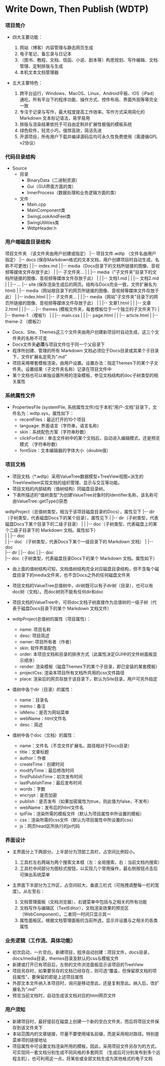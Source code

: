 ﻿# Write Down, Then Publish (WDTP)
 
 ### 项目简介
- 四大主要功能：
    1. 网站（博客）内容管理与静态网页生成
    2. 电子笔记、备忘录与日记本
    3. （图书、教程、文档、信函、小说、剧本等）构思规划、写作编辑、文档管理、定制排版与生成
	4. 本机文本文档管理器

- 五大主要特色：
    1. 跨平台运行，Windows、MacOS、Linux、Android平板、iOS（iPad）通吃，所有平台下的程序功能、操作方式、控件布局、界面外观等等完全一致
    2. 专注于记录与写作，最大程度提高工作效率。写作方式采用简化的 Markdown 文本标记语法，易学易用
	3. 排版与渲染结果依托于可自由定制并扩展性极强的模板系统
    4. 绿色软件，轻灵小巧，强悍高效，简洁先进
    5. 开源项目，所有用户下载并编译源码后均可永久性免费使用（需遵循GPL v2协议）

### 代码目录结构
- Source
	- 目录
		- BinaryData（二进制资源）
		- Gui（GUI界面方面的类）
		- InnerProcess（数据处理和业务逻辑方面的类）
	- 文件
		- Main.cpp
		- MainComponent类
		- SwingLookAndFeel类
		- SwingUtilities类
		- WdtpHeader.h
  
### 用户端磁盘目录结构

项目文件夹 （该文件夹由用户创建或指定）
  |-- 项目文件.wdtp （文件名由用户指定）
  |-- docs (保存Markdown格式的文本文档，用户创建项目时自动生成，名称不可更改)
  |     |-- index.md
  |     |-- media（Docs目录下的文档所链接的图像、音视频等媒体文件存放于此）
  |		|-- 子文件夹...
  |     |    |-- media（"子文件夹"目录下的文档所链接的图像、音视频等媒体文件存放于此）
  |     |    |-- 文档1.md
  |     |    |-- 文档2.md
  |     |    |-- ...
  |-- site (保存渲染生成后的网页。结构与Docs完全一致，文件扩展名为html)
  |     |-- media（网站根目录下的网页所链接的图像、音视频等媒体文件存放于此）
  |		|-- index.html
  |		|-- 子文件夹...
  |     |    |-- media（网站"子文件夹"目录下的网页所链接的图像、音视频等媒体文件存放于此）
  |     |    |-- 文章1.html
  |     |    |-- 文章2.html
  |     |    |-- ...
  |-- themes (模板文件夹，每套模板位于一个独立的子文件夹下)
  |     |-- theme-1 （模板1）
  |     |    |-- main.css
  |     |    |-- page.html
  |     |    |-- article.html
  |		|-- theme-2 （模板2）

- Docs、Site、Themes这三个文件夹由用户创建新项目时自动生成，这三个文件夹的名称不可变
- Docs文件夹**必须**与项目文件位于同一个父目录下
- 程序所创建、管理的所有 Markdown 文档必须位于Docs目录或其某个子目录下，文件扩展名定死为“.md”
- 项目采用哪套模板渲染，由用户设置。设置办法：指定Themes下的某个子文件夹。设置结果（子文件夹名称）记录在项目文件中
- 某个文档也可以单独设置所用的渲染模板，参见文档结构的doc子树类型的相关属性

### 系统属性文件
- PropertiesFile (systemFile, 系统属性文件)位于本机“用户-文档”目录下，文件名为：wdtp.sys，属性如下：
	- recentFiles：最近打开的10个项目
	- language: 界面语言（字符串，语言名称）
	- skin：系统配色方案（字符串秒数）
	- clickForEdit：单击文件树中的某个文档后，自动进入编辑模式，还是预览模式	（字符串秒数）
	- fontSize：文本编辑器的字体大小（double值）

### 项目文档
- 项目文档（*.wdtp）采用ValueTree数据模型+TreeView视图+派生的TreeViewItem实现文档的组织管理、显示与交互等功能。
- 项目文档的内部结构（值树结构）同磁盘目录树。
- 下表所描述的“值树类型”为创建ValueTree对象时的Identifier名称，该名称可由ValueTree::getType()获悉

wdtpProject（总值树类型，相当于该项目磁盘目录的Docs），属性见下
  |-- dir（子树类型，代表磁盘Docs下的某个目录），属性见下
  |    |-- dir（子树类型，代表磁盘Docs下某个目录下的二级子目录）
  |    |    |-- doc（子树类型，代表磁盘上的某个二级子目录下的 Markdown 文档。属性如下）  
  |    |    |-- doc  
  |    |-- doc （子树类型，代表Docs下某个一级目录下的 Markdown 文档） 
  |    |-- doc  
  |-- dir
  |    |-- doc 
  |    |-- doc  
  |-- doc（子树类型，代表磁盘目录Docs下的某个 Markdown 文档。属性如下）

- 由上面的值树结构可知，文档值树结构完全对应磁盘目录结构，但不含每个磁盘目录下的media文件夹，也不含Docs之外的任何磁盘文件夹
- 项目文档的ValueTree总值树中，dir树既可以有子dir树（目录），也可以有doc树（文档）。而doc树则不能有任何dir和doc
- 项目文档的ValueTree中，可将doc文档子树直接作为总值树的一级子树（代表于磁盘Docs目录下的某个 Markdown 文档文件）

- wdtpProject总值树的属性（项目属性）：
    - name: 项目名称
    - desc: 项目简述
	- owner: 项目所有者（作者）
	- skin: 软件界面配色
	- order: 本项目文档和目录的排序方式（此属性决定GUI中的文件树面板显示顺序）
	- render: 渲染模板（磁盘Themes下的某个子目录，即已安装的某套模板）
	- projectCss: 渲染本项目所有文档所共用的css文件路径
	- place: 渲染后的网页存放于该目录下，默认为Site目录，用户可另外指定

- 值树中各个dir（目录）的属性：
    - name：目录名
	- memo：备注
	- isMenu：是否为网站菜单
	- webName：html文件名
	- desc：简述

- 值树中各个doc（文档）的属性：
    - name：文件名（不含文件扩展名，路径相对于Docs目录）
    - title：文章标题
    - author：作者
    - createTime：创建时间
    - modifyTime：最后修改时间
    - firstPublishTime：初次发布时间
    - lastPublishTime：最后发布时间
    - words：字数
    - encrypt：是否加密
    - publish：是否发布（如果加密属性为true，则此值为false，不发布）
    - webName：发布后的html文件名
    - tplFile：渲染所需的模板文件（默认为项目属性中所设置的模板）
    - css：渲染所需的css文件（默认为项目属性中所设置的css）
    - js：网页head区所执行的js代码

### 界面设计

- 主界面分上下两部分。上半部分为顶部工具栏，占空间比例较小。
    1. 工具栏左右两端为两个搜索文本框（左：全局搜索，右：当前文档内搜索）
	2. 工具栏中间部分为图标式按钮，以实现几个常用操作，最右侧按钮点击后可弹出系统菜单	

- 主界面下半部分为工作区，占空间较大，垂直三栏式（可拖拽调整每一栏的宽度）。从左至右：
    1. 文档管理面板（文档浏览器），右键菜单中包括与之相关的所有功能
	2. 文档写作与编辑区（TextEditor），文档渲染效果的预览区（WebComponent）。二者同一时间只显示其一
	3. 属性面板区。根据文档管理面板的当前所选，显示并设置与之相关的各类属性

### 业务逻辑（工作流、具体功能）

- 初次启动，一片空白。新建项目，程序自动创建：项目文件，docs目录，docs/media目录，themes目录及默认的css与模板文件
- 新建或打开已有项目后，左侧的文件浏览面板显示该项目的TreeView
- 项目另存时，如果要另存的文档已经存在，则可选“覆盖，但保留原文档的项目属性”，要保留的即是上述项目属性
- 外部文本文件纳入本项目时，询问是移动至此，还是复制至此。纳入后，改扩展名为“.md”
- 预览当前文档时，自动生成该文档对应的html网页文件

### 用户须知

- 新建项目时，最好提前在磁盘上创建一个新的空白文件夹，而后将项目文件保存到该文件夹下
- 本站范围内的文章链接，尽量不要使用域名前缀，而是采用相对路径。特别是菜单项的链接地址
- 项目属性中可设置文档渲染所用的模板，因此，采用项目文件另存为的方式，可实现同一套文档分别生成不同风格的多套网页
  （生成后可分别发布到多个远程主机），也可利用这一点，将某些或全部文档生成为其他格式的电子文档


